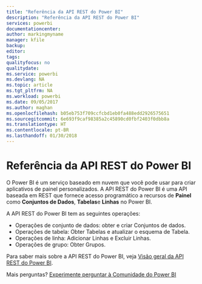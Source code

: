 ```yaml
---
title: "Referência da API REST do Power BI"
description: "Referência da API REST do Power BI"
services: powerbi
documentationcenter: 
author: markingmyname
manager: kfile
backup: 
editor: 
tags: 
qualityfocus: no
qualitydate: 
ms.service: powerbi
ms.devlang: NA
ms.topic: article
ms.tgt_pltfrm: NA
ms.workload: powerbi
ms.date: 09/05/2017
ms.author: maghan
ms.openlocfilehash: b05eb753f709ccfcbd1eb0fa488edd2926575651
ms.sourcegitcommit: 6e693f9caf98385a2c45890cd0fbf2403f0dbb8a
ms.translationtype: HT
ms.contentlocale: pt-BR
ms.lasthandoff: 01/30/2018
---
```

# <a name="power-bi-rest-api-reference"></a>Referência da API REST do Power BI
O Power BI é um serviço baseado em nuvem que você pode usar para criar aplicativos de painel personalizados. A API REST do Power BI é uma API baseada em REST que fornece acesso programático a recursos de **Painel** como **Conjuntos de Dados**, **Tabelas**e **Linhas** no Power BI.

A API REST do Power BI tem as seguintes operações:

* Operações de conjunto de dados: obter e criar Conjuntos de dados.
* Operações de tabela: Obter Tabelas e atualizar o esquema de Tabela.
* Operações de linha: Adicionar Linhas e Excluir Linhas.
* Operações de grupo: Obter Grupos.

Para saber mais sobre a API REST do Power BI, veja [Visão geral da API REST do Power BI](https://msdn.microsoft.com/library/dn877544.aspx).

Mais perguntas? [Experimente perguntar à Comunidade do Power BI](http://community.powerbi.com/)

